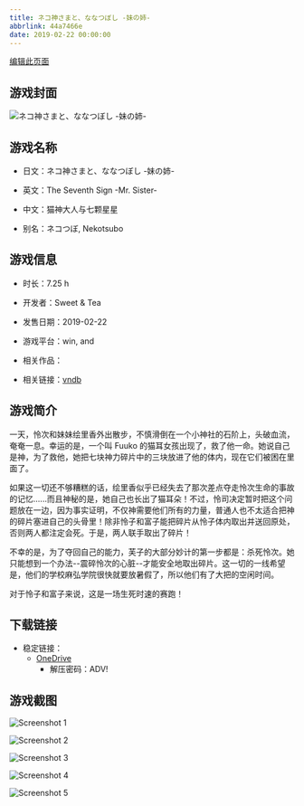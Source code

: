 ```yaml
---
title: ネコ神さまと、ななつぼし -妹の姉-
abbrlink: 44a7466e
date: 2019-02-22 00:00:00
---
```

[编辑此页面](https://github.com/ACG-3/ADV3-source/blob/main/source/_posts/games/%E3%83%8D%E3%82%B3%E7%A5%9E%E3%81%95%E3%81%BE%E3%81%A8%E3%80%81%E3%81%AA%E3%81%AA%E3%81%A4%E3%81%BC%E3%81%97%20-%E5%A6%B9%E3%81%AE%E5%A7%89-.md)

## 游戏封面

![ネコ神さまと、ななつぼし -妹の姉-](https://pan.timero.xyz/onedrive/img_lib_001/%E3%83%8D%E3%82%B3%E7%A5%9E%E3%81%95%E3%81%BE%E3%81%A8%E3%80%81%E3%81%AA%E3%81%AA%E3%81%A4%E3%81%BC%E3%81%97%20-%E5%A6%B9%E3%81%AE%E5%A7%89-_cover.avif)


## 游戏名称

- 日文：ネコ神さまと、ななつぼし -妹の姉-
- 英文：The Seventh Sign -Mr. Sister-
- 中文：猫神大人与七颗星星

- 别名：ネコつぼ, Nekotsubo


## 游戏信息

- 时长：7.25 h
- 开发者：Sweet & Tea
- 发售日期：2019-02-22
- 游戏平台：win, and
- 相关作品：

- 相关链接：[vndb](https://vndb.org/v24564)


## 游戏简介

一天，怜次和妹妹绘里香外出散步，不慎滑倒在一个小神社的石阶上，头破血流，奄奄一息。幸运的是，一个叫 Fuuko 的猫耳女孩出现了，救了他一命。她说自己是神，为了救他，她把七块神力碎片中的三块放进了他的体内，现在它们被困在里面了。

如果这一切还不够糟糕的话，绘里香似乎已经失去了那次差点夺走怜次生命的事故的记忆......而且神秘的是，她自己也长出了猫耳朵！不过，怜司决定暂时把这个问题放在一边，因为事实证明，不仅神需要他们所有的力量，普通人也不太适合把神的碎片塞进自己的头骨里！除非怜子和富子能把碎片从怜子体内取出并送回原处，否则两人都注定会死。于是，两人联手取出了碎片！

不幸的是，为了夺回自己的能力，芙子的大部分妙计的第一步都是：杀死怜次。她只能想到一个办法--震碎怜次的心脏--才能安全地取出碎片。这一切的一线希望是，他们的学校麻弘学院很快就要放暑假了，所以他们有了大把的空闲时间。

对于怜子和富子来说，这是一场生死时速的赛跑！




## 下载链接

- 稳定链接：
    - [OneDrive](https://pan.timero.xyz/onedrive/adv_lib_001/%E3%83%8D%E3%82%B3%E7%A5%9E%E3%81%95%E3%81%BE%E3%81%A8%E3%80%81%E3%81%AA%E3%81%AA%E3%81%A4%E3%81%BC%E3%81%97%20-%E5%A6%B9%E3%81%AE%E5%A7%89-)
        - 解压密码：ADV!



## 游戏截图


![Screenshot 1](https://pan.timero.xyz/onedrive/img_lib_001/%E3%83%8D%E3%82%B3%E7%A5%9E%E3%81%95%E3%81%BE%E3%81%A8%E3%80%81%E3%81%AA%E3%81%AA%E3%81%A4%E3%81%BC%E3%81%97%20-%E5%A6%B9%E3%81%AE%E5%A7%89-_Screenshot_1.avif)

![Screenshot 2](https://pan.timero.xyz/onedrive/img_lib_001/%E3%83%8D%E3%82%B3%E7%A5%9E%E3%81%95%E3%81%BE%E3%81%A8%E3%80%81%E3%81%AA%E3%81%AA%E3%81%A4%E3%81%BC%E3%81%97%20-%E5%A6%B9%E3%81%AE%E5%A7%89-_Screenshot_2.avif)

![Screenshot 3](https://pan.timero.xyz/onedrive/img_lib_001/%E3%83%8D%E3%82%B3%E7%A5%9E%E3%81%95%E3%81%BE%E3%81%A8%E3%80%81%E3%81%AA%E3%81%AA%E3%81%A4%E3%81%BC%E3%81%97%20-%E5%A6%B9%E3%81%AE%E5%A7%89-_Screenshot_3.avif)

![Screenshot 4](https://pan.timero.xyz/onedrive/img_lib_001/%E3%83%8D%E3%82%B3%E7%A5%9E%E3%81%95%E3%81%BE%E3%81%A8%E3%80%81%E3%81%AA%E3%81%AA%E3%81%A4%E3%81%BC%E3%81%97%20-%E5%A6%B9%E3%81%AE%E5%A7%89-_Screenshot_4.avif)

![Screenshot 5](https://pan.timero.xyz/onedrive/img_lib_001/%E3%83%8D%E3%82%B3%E7%A5%9E%E3%81%95%E3%81%BE%E3%81%A8%E3%80%81%E3%81%AA%E3%81%AA%E3%81%A4%E3%81%BC%E3%81%97%20-%E5%A6%B9%E3%81%AE%E5%A7%89-_Screenshot_5.avif)

